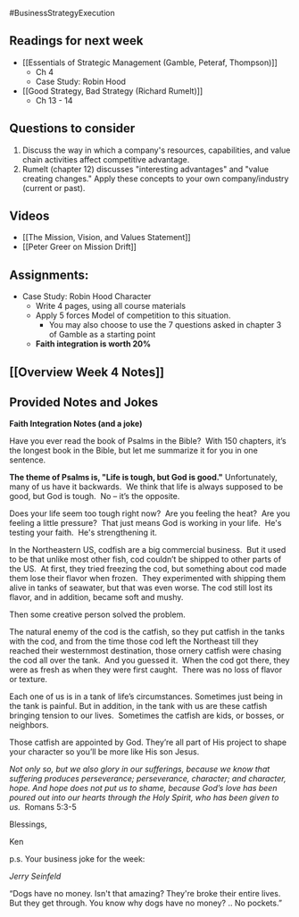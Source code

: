 #BusinessStrategyExecution
## Readings for next week
- [[Essentials of Strategic Management (Gamble, Peteraf, Thompson)]]
	- Ch 4
	- Case Study: Robin Hood
- [[Good Strategy, Bad Strategy (Richard Rumelt)]]
	- Ch 13 - 14

## Questions to consider
1. Discuss the way in which a company's resources, capabilities, and value chain activities affect competitive advantage.
2. Rumelt (chapter 12) discusses "interesting advantages" and "value creating changes." Apply these concepts to your own company/industry (current or past).

## Videos
- [[The Mission, Vision, and Values Statement]]
- [[Peter Greer on Mission Drift]]

## Assignments:
- Case Study: Robin Hood Character
	- Write 4 pages, using all course materials 
	- Apply 5 forces Model of competition to this situation.
		- You may also choose to use the 7 questions asked in chapter 3 of Gamble as a starting point
	- **Faith integration is worth 20%**

## [[Overview Week 4 Notes]]

## Provided Notes and Jokes
**Faith Integration Notes (and a joke)**

Have you ever read the book of Psalms in the Bible?  With 150 chapters, it’s the longest book in the Bible, but let me summarize it for you in one sentence.

**The theme of Psalms is, "Life is tough, but God is good."** Unfortunately, many of us have it backwards.  We think that life is always supposed to be good, but God is tough.  No – it’s the opposite.

Does your life seem too tough right now?  Are you feeling the heat?  Are you feeling a little pressure?  That just means God is working in your life.  He's testing your faith.  He's strengthening it.

In the Northeastern US, codfish are a big commercial business.  But it used to be that unlike most other fish, cod couldn’t be shipped to other parts of the US.  At first, they tried freezing the cod, but something about cod made them lose their flavor when frozen.  They experimented with shipping them alive in tanks of seawater, but that was even worse. The cod still lost its flavor, and in addition, became soft and mushy. 

Then some creative person solved the problem.

The natural enemy of the cod is the catfish, so they put catfish in the tanks with the cod, and from the time those cod left the Northeast till they reached their westernmost destination, those ornery catfish were chasing the cod all over the tank.  And you guessed it.  When the cod got there, they were as fresh as when they were first caught.  There was no loss of flavor or texture.

Each one of us is in a tank of life’s circumstances. Sometimes just being in the tank is painful. But in addition, in the tank with us are these catfish bringing tension to our lives.  Sometimes the catfish are kids, or bosses, or neighbors.

Those catfish are appointed by God. They’re all part of His project to shape your character so you’ll be more like His son Jesus.

_Not only so, but we also glory in our sufferings, because we know that suffering produces perseverance; perseverance, character; and character, hope. And hope does not put us to shame, because God’s love has been poured out into our hearts through the Holy Spirit, who has been given to us._  Romans 5:3-5

Blessings,

Ken

p.s. Your business joke for the week:

_Jerry Seinfeld_

“Dogs have no money. Isn't that amazing? They're broke their entire lives. But they get through. You know why dogs have no money? .. No pockets.”